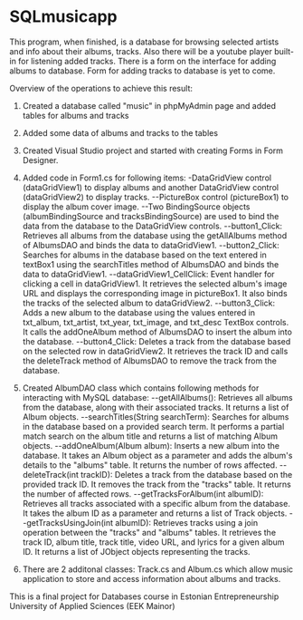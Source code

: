 # SQLmusicapp
This program, when finished, is a database for browsing selected artists and info about their albums, tracks. Also there will be a youtube player built-in for listening added tracks. There is a form on the interface for adding albums to database. Form for adding tracks to database is yet to come. 

Overview of the operations to achieve this result:

1) Created a database called "music" in phpMyAdmin page and added tables for albums and tracks

2) Added some data of albums and tracks to the tables

3) Created Visual Studio project and started with creating Forms in Form Designer. 

4) Added code in Form1.cs for following items:
 -DataGridView control (dataGridView1) to display albums and another DataGridView control (dataGridView2) to display tracks.
--PictureBox control (pictureBox1) to display the album cover image.
--Two BindingSource objects (albumBindingSource and tracksBindingSource) are used to bind the data from the database to the DataGridView controls.
--button1_Click: Retrieves all albums from the database using the getAllAlbums method of AlbumsDAO and binds the data to dataGridView1.
--button2_Click: Searches for albums in the database based on the text entered in textBox1 using the searchTitles method of AlbumsDAO and binds the data to dataGridView1.
--dataGridView1_CellClick: Event handler for clicking a cell in dataGridView1. It retrieves the selected album's image URL and displays the corresponding image in pictureBox1. It also binds the tracks of the selected album to dataGridView2.
--button3_Click: Adds a new album to the database using the values entered in txt_album, txt_artist, txt_year, txt_image, and txt_desc TextBox controls. It calls the addOneAlbum method of AlbumsDAO to insert the album into the database.
--button4_Click: Deletes a track from the database based on the selected row in dataGridView2. It retrieves the track ID and calls the deleteTrack method of AlbumsDAO to remove the track from the database.

5) Created AlbumDAO class which contains following methods for interacting with MySQL database:
--getAllAlbums(): Retrieves all albums from the database, along with their associated tracks. It returns a list of Album objects.
--searchTitles(String searchTerm): Searches for albums in the database based on a provided search term. It performs a partial match search on the album title and returns a list of matching Album objects.
--addOneAlbum(Album album): Inserts a new album into the database. It takes an Album object as a parameter and adds the album's details to the "albums" table. It returns the number of rows affected.
--deleteTrack(int trackID): Deletes a track from the database based on the provided track ID. It removes the track from the "tracks" table. It returns the number of affected rows.
--getTracksForAlbum(int albumID): Retrieves all tracks associated with a specific album from the database. It takes the album ID as a parameter and returns a list of Track objects.
--getTracksUsingJoin(int albumID): Retrieves tracks using a join operation between the "tracks" and "albums" tables. It retrieves the track ID, album title, track title, video URL, and lyrics for a given album ID. It returns a list of JObject objects representing the tracks.

6) There are 2 additonal classes: Track.cs and Album.cs which allow music application to store and access information about albums and tracks.

This is a final project for Databases course in Estonian Entrepreneurship University of Applied Sciences (EEK Mainor)
